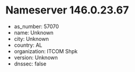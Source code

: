 # Nameserver 146.0.23.67

* as_number: 57070
* name: Unknown
* city: Unknown
* country: AL
* organization: ITCOM Shpk
* version: Unknown
* dnssec: false
